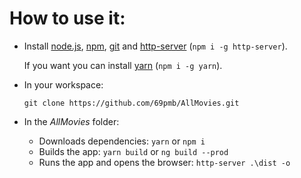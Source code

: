 # How to use it:

* Install [node.js](https://www.npmjs.com/get-npm), [npm](https://www.npmjs.com/get-npm), [git](https://git-scm.com/downloads) and [http-server](https://github.com/indexzero/http-server) (`npm i -g http-server`). 

  If you want you can install [yarn](https://yarnpkg.com/en/docs/install) (`npm i -g yarn`).

* In your workspace: 

  `git clone https://github.com/69pmb/AllMovies.git`

* In the _AllMovies_ folder:

  * Downloads dependencies: `yarn` or `npm i`
  * Builds the app: `yarn build` or `ng build --prod`
  * Runs the app and opens the browser: `http-server .\dist -o`

